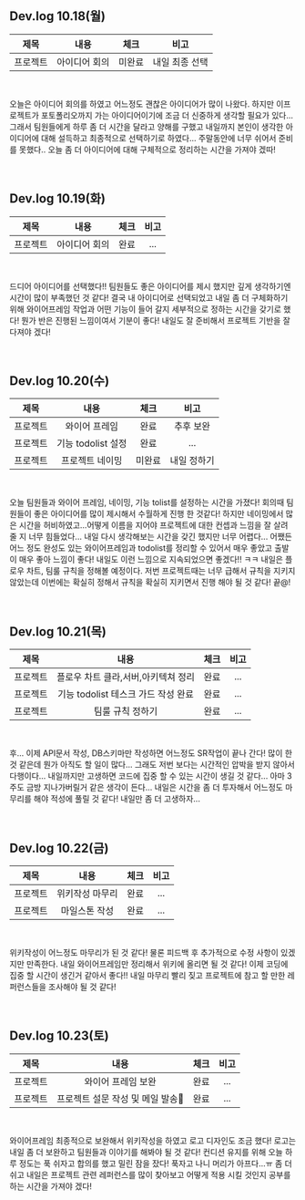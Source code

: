 ## Dev.log 10.18(월)

  |제목|내용|체크|비고|
|:------:|:------:|:------:|:------:|
|프로젝트|아이디어 회의|미완료|내일 최종 선택|


<br />

오늘은 아이디어 회의를 하였고 어느정도 괜찮은 아이디어가 많이 나왔다. 하지만 이프로젝트가 포토폴리오까지 가는 아이디어이기에 조금 더 신중하게 생각할 필요가 있다... 그래서 팀원들에게 하루 좀 더 시간을 달라고 양해를 구했고 내일까지 본인이 생각한 아이디어에 대해 설득하고 최종적으로 선택하기로 하였다... 주말동안에 너무 쉬어서 준비를 못했다.. 오늘 좀 더 아이디어에 대해 구체적으로 정리하는 시간을 가져야 겠따!

<br />

## Dev.log 10.19(화)

  |제목|내용|체크|비고|
|:------:|:------:|:------:|:------:|
|프로젝트|아이디어 회의|완료|...|


<br />

드디어 아이디어를 선택했다!! 팀원들도 좋은 아이디어를 제시 했지만 깊게 생각하기엔 시간이 많이 부족했던 것 같다! 결국 내 아이디어로 선택되었고 내일 좀 더 구체화하기 위해 와이어프레임 작업과 어떤 기능이 들어 갈지 세부적으로 정하는 시간을 갖기로 했다!
뭔가 반은 진행된 느낌이여서 기분이 좋다! 내일도 잘 준비해서 프로젝트 기반을 잘 다져야 겠다!

<br />

## Dev.log 10.20(수)

  |제목|내용|체크|비고|
|:------:|:------:|:------:|:------:|
|프로젝트|와이어 프레임|완료|추후 보완|
|프로젝트|기능 todolist 설정|완료|...|
|프로젝트|프로젝트 네이밍|미완료|내일 정하기|


<br />

오늘 팀원들과 와이어 프레임, 네이밍, 기능 tolist를 설정하는 시간을 가졌다! 회의때 팀원들이 좋은 아이디어를 많이 제시해서 수월하게 진행 한 것같다! 하지만 네이밍에서 많은 시간을 허비하였고...어떻게 이름을 지어야 프로젝트에 대한 컨셉과 느낌을 잘 살려 줄 지 너무 힘들었다... 내일 다시 생각해보는 시간을 갖긴 했지만 너무 어렵다... 어쨌든 어느 정도 완성도 있는 와이어프레임과 todolist를 정리할 수 있어서 매우 좋았고 출발이 매우 좋아 느낌이 좋다! 내일도 이런 느낌으로 지속되었으면 좋겠다!! ㅋㅋ
내일은 플로우 차트, 팀룰 규칙을 정해볼 예정이다. 저번 프로젝트때는 너무 급해서 규칙을 지키지 않았는데 이번에는 확실히 정해서 규칙을 확실히 지키면서 진행 해야 될 것 같다! 끝@!

<br />

## Dev.log 10.21(목)

  |제목|내용|체크|비고|
|:------:|:------:|:------:|:------:|
|프로젝트|플로우 차트 클라,서버,아키텍쳐 정리|완료|...|
|프로젝트|기능 todolist 테스크 가드 작성 완료|완료|...|
|프로젝트|팀룰 규칙 정하기|완료|...|


<br />

후... 이제 API문서 작성, DB스키마만 작성하면 어느정도 SR작업이 끝나 간다! 많이 한 것 같은데 뭔가 아직도 할 일이 많다... 그래도 저번 보다는 시간적인 압박을 받지 않아서 다행이다... 내일까지만 고생하면 코드에 집중 할 수 있는 시간이 생길 것 같다...
아마 3주도 금방 지나가버릴거 같은 생각이 든다... 내일은 시간을 좀 더 투자해서 어느정도 마무리를 해야 적성에 풀릴 것 같다! 내일만 좀 더 고생하자...

<br />

## Dev.log 10.22(금)

  |제목|내용|체크|비고|
|:------:|:------:|:------:|:------:|
|프로젝트|위키작성 마무리|완료|...|
|프로젝트|마일스톤 작성|완료|...|


<br />

위키작성이 어느정도 마무리가 된 것 같다! 물론 피드백 후 추가적으로 수정 사항이 있겠지만 만족한다. 내일 와이어프레임만 정리해서 위키에 올리면 될 것 같다! 이제 코딩에 집중 할 시간이 생긴거 같아서 좋다!! 내일 마무리 빨리 짖고 프로젝트에 참고 할 만한 레퍼런스들을 조사해야 될 것 같다!

<br />

## Dev.log 10.23(토)

  |제목|내용|체크|비고|
|:------:|:------:|:------:|:------:|
|프로젝트|와이어 프레임 보완|완료|...|
|프로젝트|프로젝트 설문 작성 및 메일 발송|완료|...|


<br />

와이어프레임 최종적으로 보완해서 위키작성을 하였고 로고 디자인도 조금 했다! 로고는 내일 좀 더 보완하고 팀원들과 이야기를 해봐야 될 것 같다! 컨디션 유지를 위해 오늘 하루 정도는 푹 쉬자고 합의를 했고 밀린 잠을 잤다! 푹자고 나니 머리가 아프다...ㅠ 좀 더 쉬고 내일은 프로젝트 관련 레퍼런스를 많이 찾아보고 어떻게 적용 시킬 것인지 공부를 하는 시간을 가져야 겠다!

<br />